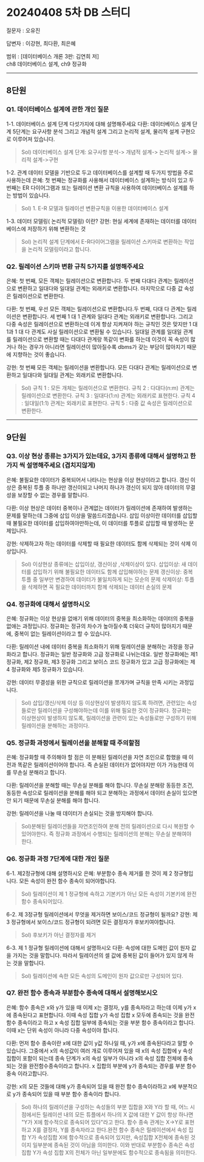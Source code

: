 # 20240408 5차 DB 스터디

질문자 : 오유진

답변자 : 이강현, 최다환, 최은혜

범위 : [데이터베이스 개론 3판: 김연희 저] 
<br>
ch8 데이터베이스 설계, ch9 정규화

---
## 8단원
### Q1. 데이터베이스 설계에 관한 개인 질문
1-1.	데이터베이스 설계 단계 다섯가지에 대해 설명해주세요
다환: 데이터베이스 설계 단계 5단계는 요구사항 분석 그리고 개념적 설계 그리고 논리적 설계, 물리적 설계 구현으로 이루어져 있습니다.
> Sol) 데이터베이스 설계 단계: 요구사항 분석-> 개념적 설계-> 논리적 설계-> 물리적 설계->구현

1-2. 관계 데이터 모델을 기반으로 두고 데이터베이스를 설계할 때 두가지 방법을 주로 사용하는데 
은혜: 첫 번째는 정규화를 사용해서 데이터베이스 설계하는 방식이 있고 두 번째는 ER 다이어그램과 또는 릴레이션 변환 규칙을 사용하여 데이터베이스 설계를 하는 방법이 있습니다.
> Sol) 1. E-R 모델과 릴레이션 변환규칙을 이용한 데이터베이스 설계

1-3. 데이터 모델링( 논리적 모델링) 이란?
강현: 현실 세계에 존재하는 데이터를 데이터베이스에 저장하기 위해 변환하는 것 
> Sol) 논리적 설계 단계에서 E-R다이어그램을 릴레이션 스키마로 변환하는 작업을 논리적 모델링이라고 합니다. 


### Q2. 릴레이션 스키마 변환 규칙 5가지를 설명해주세요
은혜: 첫 번째, 모든 객체는 릴레이션으로 변환합니다. 두 번째 다대다 관계는 릴레이션으로 변환하고 일대다와 일대일 관계는 외래키로 변환합니다.
마지막으로 다중 값 속성은 릴레이션으로 변환한다.

다환: 첫 번째, 우선 모든 객체는 릴레이션으로 변환합니다.두 번째, 다대 다 관계는 릴레이션은 변환합니다. 세 번째 1 대 1 관계와 일대다 관계는 외래키로 변환합니다.
그리고 다중 속성은 릴레이션으로 변환하는데 이게 항상 지켜져야 하는 규칙인 것은 맞지만 1 대 1과 1 대 다 관계도 사실 릴레이션으로 변환될 수 있습니다.
일대일 관계를 일대일 관계를 릴레이션으로 변환할 때는 다대다 관계랑 똑같이 변화를 하는데 이것이 꼭 속성이 많거나 하는 경우가 아니라면 릴레이션이 많아질수록 dbms가 갖는 부담이 많아지기 때문에 지향하는 것이 좋습니다.

강현: 첫 번째 모든 객체는 릴레이션을 변환합니다. 모든 다대다 관계는 릴레이션으로 변환하고 일대다와 일대일 관계는 외래키로 변환합니다. 

> Sol)
규칙 1 : 모든 개체는 릴레이션으로 변환한다. 
규칙 2 : 다대다(n:m) 관계는 릴레이션으로 변환한다. 
규칙 3 : 일대다(1:n) 관계는 외래키로 표현한다.
규칙 4 : 일대일(1:1) 관계는 외래키로 표현한다. 
규칙 5 : 다중 값 속성은 릴레이션으로 변환한다.

---
## 9단원
### Q3. 이상 현상 종류는 3가지가 있는데요, 3가지 종류에 대해서 설명하고 한가지 씩 설명해주세요 (겹치지않게)
은혜: 불필요한 데이터가 중복되어서 나타나는 현상을 이상 현상이라고 합니다. 
갱신 이상은 중복된 투플 중 하나만 갱신이되고 나머지 하나가 갱신이 되지 않아 데이터의 무결성을 보장할 수 없는 경우를 말합니다.

다환: 이상 현상은 데이터 중복이나 관계없는 데이터가 릴레이션에 존재하여 발생하는 문제를 말하는데 그중에 삽입 이상을 말씀드리겠습니다.
삽입 이상이란 데이터를 삽입할 때 불필요한 데이터를 삽입하여야만하는데, 이 데이터를 투플로 삽입할 때 발생하는 문제입니다.

강현: 삭제하고자 하는 데이터를 삭제할 때 필요한 데이터도 함께 삭제되는 것이 삭제 이상입니다.

> Sol) 이상현상 종류에는 삽입이상, 갱신이상 ,삭제이상이 있다. 
삽입이상: 새 데이터를 삽입하기 위해 불필요한 데이터도 함께 삽입해야하는 문제
갱신이상: 중복 투플 중 일부만 변경하여 데이터가 불일치하게 되는 모순의 문제
삭제이상: 투플을 삭제하면 꼭 필요한 데이터까지 함께 삭제되는 데이터 손실의 문제


### Q4. 정규화에 대해서 설명하시오
은혜: 정규화는 이상 현상을 없애기 위해 데이터의 중복을 최소화하는 데이터의 중복을 없애는 과정입니다. 정규화는 정규의 차수가 높아질수록 더욱더 규칙이 많아지기 때문에, 중복이 없는 릴레이션이라고 할 수 있습니다.

다환: 릴레이션 내에 데이터 중복을 최소화하기 위해 릴레이션을 분해하는 과정을 정규화라고 합니다. 정규화는 일반 정규화와 고급 정규화로 나뉘는데요. 
일반 정규화에는 제1 정규화, 제2 정규화, 제3 정규화 그리고 보이스 코드 정규화가 있고 고급 정규화에는 제4 정규화와 제5 정규화가 있습니다.

강현: 데이터 무결성을 위한 규칙으로 릴레이션을 쪼개가며 규칙을 만족 시키는 과정입니다.

> Sol) 삽입/갱신/삭제 이상 등 이상현상이 발생하지 않도록 하려면, 관련있는 속성들로만 릴레이션을 구성해야하는데 이를 위해 필요한 것이 정규화다. 정규화는 이상현상이 발생하지 않도록, 릴레이션을 관련이 있는 속성들로만 구성하기 위해 릴레이션을 분해하는 과정이다. 


### Q5. 정규화 과정에서 릴레이션을 분해할 때 주의할점
은혜: 정규화할 때 주의해야 할 점은 이 분해된 릴레이션을 자연 조인으로 합했을 때 이전과 똑같은 릴레이션이어야 합니다.
즉 손실된 데이터가 없어야지만 이가 가능한데 이를 무손실 분해라고 합니다.

다환: 릴레이션을 분해할 때는 무손실 분해를 해야 합니다. 무손실 분해랑 동등한 조건, 동등한 속성으로 릴레이션을 분해를 해야 되고 분해하는 과정에서 데이터 손실이 있으면 안 되기 때문에 무손실 분해를 해야 합니다.

강현: 릴레이션을 나눌 때 데이터가 손실되는 것을 방지해야 합니다.
> Sol)분해된 릴레이션들을 자연조인하여 분해 전의 릴레이션으로 다시 복원할 수 있어야한다. 즉 정규화 과정에서 수행되는 릴레이션의 분해는 무손실 분해여야 한다. 

### Q6. 정규화 과정 7단계에 대한 개인 질문
6-1. 제2정규형에 대해 설명하시오
은혜: 부분함수 종속 제거를 한 것이 제 2 정규형입니다. 모든 속성이 완전 함수 종속이 되어야합니다.
> Sol) 릴레이션이 제 1 정규형에 속하고 기본키가 아닌 모든 속성이 기본키에 완전 함수 종속되어있다.

6-2.	제 3정규형 릴레이션에서 무엇을 제거하면 보이스/코드 정규형이 될까요?
강현: 제 3 정규형에서 보이스/코드 정규형이 되려면 모든 결정자가 후보키여야합니다. 
> Sol) 후보키가 아닌 결정자를 제거

6-3.	제 1 정규형 릴레이션에 대해서 설명하시오
다환: 속성에 대한 도메인 값이 원자 값을 가지는 것을 말합니다. 따라서 릴레이션의 셀 값에 중복된 값이 들어가 있지 않게 하는 것을 말합니다.
> Sol) 릴레이션에 속한 모든 속성의 도메인이 원자 값으로만 구성되어 있다. 

### Q7. 완전 함수 종속과 부분함수 종속에 대해서 설명해보시오
은혜: 함수 종속은 x와 y가 있을 때 이제 x는 결정자, y를 종속자라고 하는데 이제 y가 x에 종속된다고 표현합니다. 이때 속성 집합 y가 속성 집합 x 모두에 종속되는 것을 완전 함수 종속이라고 하고 x 속성 집합 일부에 종속되는 것을 부분 함수 종속이라고 합니다. 이때 x는 단위 속성이 아니라 다중 속성이야 합니다.

다환: 먼저 함수 종속이란 x에 대한 값이 y값 하나일 때, y가 x에 종속된다라고 말할 수 있습니다. 그중에서 x의 속성값이 여러 개로 이루어져 있을 때 x의 속성 집합에 y 속성 집합이 포함이 되는데 종속 단계가 x의 속성 일부가 아니라 x의 속성 집합 전체에 종속되는 것을 완전함수종속이라고 합니다.
x 집합의 부분에 y가 종속되는 경우를 부분 함수 중속 이라고합니다.

강현: x의 모든 것들에 대해 y가 종속되어 있을 때 완전 함수 종속이라하고 x에 부분적으로 y가 종속되어 있을 때 부분 함수 종속이라 합니다.

> Sol) 하나의 릴레이션을 구성하는 속성들의 부분 집합을 X와 Y라 할 때, 어느 시점에서든 릴레이션 내의 모든 튜플에서 하나의 X 값에 대한 Y 값이 항상 하나면 "Y가 X에 함수적으로 종속되어 있다"라고 한다.
함수 종속 관계는 X→Y로 표현하고 X를 결정자, Y를 종속자라고 한다.완전 함수 종속은 릴레이션에서 속성 집합 Y가 속성집합 X에 함수적으로 종속되어 있지만, 속성집합 X전체에 종속된 것이지 일부분에 종속된 것이 아님을 의미한다. 이와 반대로 부분함수 종속은 속성집합 Y가 속성 집합 X의 전체가 아닌 일부분에도 함수적으로 종속됨을 의미한다.

